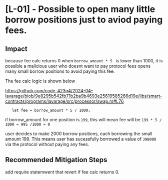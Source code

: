 # [L-01] - Possible to open many little borrow positions just to aviod paying fees. 

## Impact
because fee calc returns 0 when `borrow_amount * 5 ` is lower than 1000, it is possible a malicious user who doesnt want to pay protocol fees opens many small borrow positions to avoid paying this fee. 

The fee calc logic is shown below 

https://github.com/code-423n4/2024-04-lavarage/blob/9e8295b542fb71b2ba9b4693e25619585266d19e/libs/smart-contracts/programs/lavarage/src/processor/swap.rs#L76
```
   let fee = borrow_amount * 5 / 1000;
```

if borrow_amount for one position is `199`, this will mean fee will be `199 * 5 / 1000 = 995 /1000 = 0 `

user decides to make 2000 borrow positions, each borrowing the small amount 199. This means user has sucessfully borrowed a value of `398000` via the protocol without paying any fees. 

## Recommended Mitigation Steps
add require statemwent that revert if fee calc returns 0.  